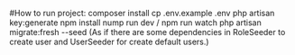 #How to run project:
composer install
cp .env.example .env
php artisan key:generate
npm install
nump run dev / npm run watch
php artisan migrate:fresh --seed (As if there are some dependencies in RoleSeeder to create user and UserSeeder for create default users.)
